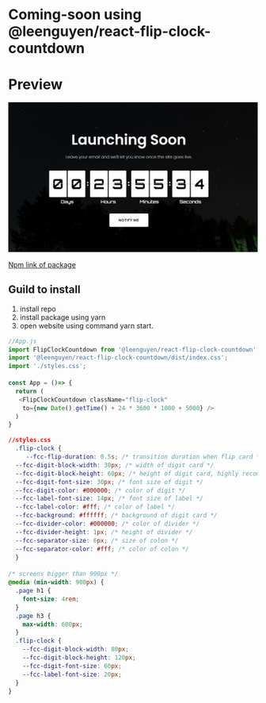 # **Coming-soon using @leenguyen/react-flip-clock-countdown** 

# Preview
![Page Preview](/public/preview.png)

[Npm link of package](https://www.npmjs.com/package/@leenguyen/react-flip-clock-countdown)

## Guild to install
1. install repo
2. install package using yarn 
3. open website using command yarn start.

```javascript
//App.js
import FlipClockCountdown from '@leenguyen/react-flip-clock-countdown';
import '@leenguyen/react-flip-clock-countdown/dist/index.css';
import './styles.css';

const App = ()=> {
  return (
   <FlipClockCountdown className="flip-clock"
    to={new Date().getTime() + 24 * 3600 * 1000 + 5000} />
  )
}

```

```css
//styles.css
  .flip-clock {
     --fcc-flip-duration: 0.5s; /* transition duration when flip card */
  --fcc-digit-block-width: 30px; /* width of digit card */
  --fcc-digit-block-height: 60px; /* height of digit card, highly recommend in even number */
  --fcc-digit-font-size: 30px; /* font size of digit */
  --fcc-digit-color: #000000; /* color of digit */
  --fcc-label-font-size: 14px; /* font size of label */
  --fcc-label-color: #fff; /* color of label */
  --fcc-background: #ffffff; /* background of digit card */
  --fcc-divider-color: #000000; /* color of divider */
  --fcc-divider-height: 1px; /* height of divider */
  --fcc-separator-size: 6px; /* size of colon */
  --fcc-separator-color: #fff; /* color of colon */
  }

/* screens bigger than 900px */
@media (min-width: 900px) {
  .page h1 {
    font-size: 4rem;
  }
  .page h3 {
    max-width: 600px;
  }
  .flip-clock {
    --fcc-digit-block-width: 80px;
    --fcc-digit-block-height: 120px;
    --fcc-digit-font-size: 60px;
    --fcc-label-font-size: 20px;
  }
}

```